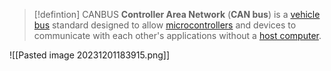 >[!defintion] CANBUS
>**Controller Area Network** (**CAN bus**) is a [vehicle bus](https://en.wikipedia.org/wiki/Vehicle_bus "Vehicle bus") standard designed to allow [microcontrollers](https://en.wikipedia.org/wiki/Microcontroller "Microcontroller") and devices to communicate with each other's applications without a [host computer](https://en.wikipedia.org/wiki/Host_computer "Host computer").


![[Pasted image 20231201183915.png]]